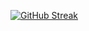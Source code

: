 [![GitHub Streak](https://github-readme-streak-stats.herokuapp.com?user=mathdebate09&hide_border=true&card_width=600)](https://git.io/streak-stats)
